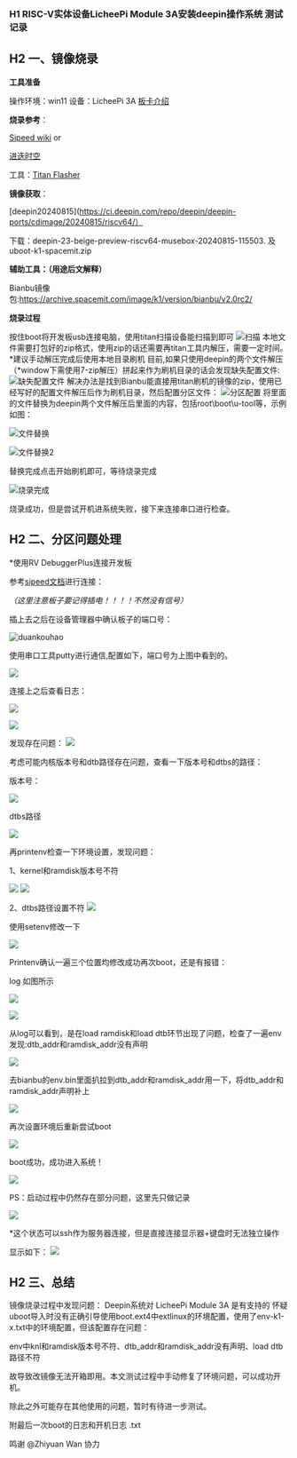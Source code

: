 ### H1 RISC-V实体设备LicheePi Module 3A安装deepin操作系统 测试记录
## H2 一、镜像烧录
**工具准备**

操作环境：win11  设备：LicheePi 3A  [板卡介绍](https://wiki.sipeed.com/hardware/zh/lichee/K1/lpi3a/1_intro.html)

**烧录参考**：

[Sipeed wiki](https://wiki.sipeed.com/hardware/zh/lichee/K1/lpi3a/3_burn_image.html)   or

[进迭时空](https://developer.spacemit.com/documentation?token=O6wlwlXcoiBZUikVNh2cczhin5d)


工具：[Titan Flasher](https://cloud.spacemit.com/prod-api/release/download/tools?token=titantools_for_windows_X86_X64)

**镜像获取**：

[deepin20240815](https://ci.deepin.com/repo/deepin/deepin-ports/cdimage/20240815/riscv64/）

下载：deepin-23-beige-preview-riscv64-musebox-20240815-115503.
  及  uboot-k1-spacemit.zip
  
**辅助工具：（用途后文解释）**

Bianbu镜像包:https://archive.spacemit.com/image/k1/version/bianbu/v2.0rc2/


**烧录过程** 

按住boot将开发板usb连接电脑，使用titan扫描设备能扫描到即可
![扫描](pictures/1.png)
本地文件需要打包好的zip格式，使用zip的话还需要再titan工具内解压，需要一定时间。
*建议手动解压完成后使用本地目录刷机
目前,如果只使用deepin的两个文件解压（*window下需使用7-zip解压）拼起来作为刷机目录的话会发现缺失配置文件:
![缺失配置文件](pictures/2.png)
解决办法是找到Bianbu能直接用titan刷机的镜像的zip，使用已经写好的配置文件解压后作为刷机目录，然后配置分区文件：
![分区配置](pictures/3.png)
将里面的文件替换为deepin两个文件解压后里面的内容，包括root\boot\u-tool等，示例如图：

![文件替换](pictures/4.png)

![文件替换2](pictures/5.png)

替换完成点击开始刷机即可，等待烧录完成

![烧录完成](pictures/6.png)

烧录成功，但是尝试开机进系统失败，接下来连接串口进行检查。


## H2 二、分区问题处理

*使用RV DebuggerPlus连接开发板

参考[sipeed文档](https://wiki.sipeed.com/hardware/zh/lichee/K1/lpi3a/4_peripheral.html)进行连接：

*（这里注意板子要记得插电！！！！不然没有信号）*

插上去之后在设备管理器中确认板子的端口号：

![duankouhao](pictures/7.png)

使用串口工具putty进行通信,配置如下，端口号为上图中看到的。

![](pictures/8.png)

连接上之后查看日志：

![](pictures/9.png)

![](pictures/10.png)

发现存在问题：
![](pictures/11.png)

考虑可能内核版本号和dtb路径存在问题，查看一下版本号和dtbs的路径：

版本号：

![](pictures/12.png)

dtbs路径

![](pictures/13.png)


再printenv检查一下环境设置，发现问题：

1、kernel和ramdisk版本号不符

![](pictures/14.png)
![](pictures/15.png)

2、dtbs路径设置不符
![](pictures/16.png)

使用setenv修改一下

![](pictures/17.png)


Printenv确认一遍三个位置均修改成功再次boot，还是有报错：

log 如图所示

![](pictures/18.png)

![](pictures/19.png)


从log可以看到，是在load ramdisk和load dtb环节出现了问题，检查了一遍env发现:dtb_addr和ramdisk_addr没有声明

![](pictures/20.png)

去bianbu的env.bin里面扒拉到dtb_addr和ramdisk_addr用一下，将dtb_addr和ramdisk_addr声明补上

![](pictures/21.png)

再次设置环境后重新尝试boot

![](pictures/22.png)

boot成功，成功进入系统！


![](pictures/23.png)


PS：启动过程中仍然存在部分问题，这里先只做记录

![](pictures/24.png)

*这个状态可以ssh作为服务器连接，但是直接连接显示器+键盘时无法独立操作

显示如下：
![](pictures/25.png)

## H2 三、总结

镜像烧录过程中发现问题：
Deepin系统对 LicheePi Module 3A 是有支持的
怀疑uboot导入时没有正确引导使用boot.ext4中extlinux的环境配置，使用了env-k1-x.txt中的环境配置，但该配置存在问题：

env中knl和ramdisk版本号不符、dtb_addr和ramdisk_addr没有声明、load dtb路径不符

故导致改镜像无法开箱即用。本文测试过程中手动修复了环境问题，可以成功开机。

除此之外可能存在其他使用的问题，暂时有待进一步测试。

附最后一次boot的日志和开机日志 .txt










鸣谢 @Zhiyuan Wan  协力
